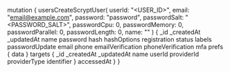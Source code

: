 mutation {
    usersCreateScryptUser(
        userId: "<USER_ID>",
        email: "email@example.com",
        password: "password",
        passwordSalt: "<PASSWORD_SALT>",
        passwordCpu: 0,
        passwordMemory: 0,
        passwordParallel: 0,
        passwordLength: 0,
        name: "<NAME>"
    ) {
        _id
        _createdAt
        _updatedAt
        name
        password
        hash
        hashOptions
        registration
        status
        labels
        passwordUpdate
        email
        phone
        emailVerification
        phoneVerification
        mfa
        prefs {
            data
        }
        targets {
            _id
            _createdAt
            _updatedAt
            name
            userId
            providerId
            providerType
            identifier
        }
        accessedAt
    }
}
